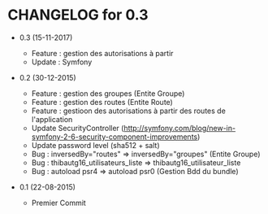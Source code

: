 CHANGELOG for 0.3
===================

* 0.3 (15-11-2017)
    * Feature : gestion des autorisations à partir 
	* Update : Symfony

* 0.2 (30-12-2015)
	* Feature : gestion des groupes (Entite Groupe)
	* Feature : gestion des routes (Entite Route)
	* Feature : gestioon des autorisations à partir des routes de l'application
    * Update SecurityController (http://symfony.com/blog/new-in-symfony-2-6-security-component-improvements)
	* Update password level (sha512 + salt)
	* Bug : inversedBy="routes" => inversedBy="groupes" (Entite Groupe)
	* Bug : thibautg16_utilisateurs_liste => thibautg16_utilisateur_liste
	* Bug : autoload psr4 => autoload psr0 (Gestion Bdd du bundle)

	
* 0.1 (22-08-2015)
	* Premier Commit